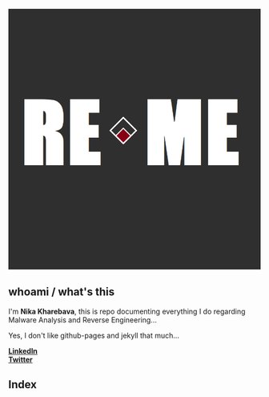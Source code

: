 ![ReMe](/_storage//_img/ReMeLogo.png)

## whoami / what's this

I'm **Nika Kharebava**, this is repo documenting everything I do regarding Malware Analysis and Reverse Engineering...  

Yes, I don't like github-pages and jekyll that much...


**[LinkedIn](https://www.linkedin.com/in/nkharebava/)**  
**[Twitter](https://twitter.com/kharebava_nika)**  

## Index

